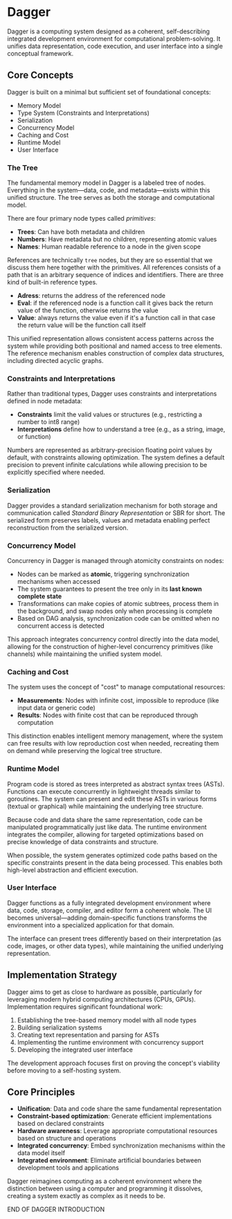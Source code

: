 # Dagger

Dagger is a computing system designed as a coherent, self-describing integrated development environment for computational problem-solving. It unifies data representation, code execution, and user interface into a single conceptual framework.

## Core Concepts

Dagger is built on a minimal but sufficient set of foundational concepts:

- Memory Model
- Type System (Constraints and Interpretations)
- Serialization
- Concurrency Model
- Caching and Cost
- Runtime Model
- User Interface

### The Tree

The fundamental memory model in Dagger is a labeled tree of nodes. Everything in the system—data, code, and metadata—exists within this unified structure. The tree serves as both the storage and computational model.

There are four primary node types called *primitives*:
  - **Trees**: Can have both metadata and children
  - **Numbers**: Have metadata but no children, representing atomic values
  - **Names**: Human readable reference to a node in the given scope

References are technically `tree` nodes, but they are so essential that we discuss them here together with the primitives. All references consists of a path that is an arbitrary sequence of indices and identifiers. There are three kind of built-in reference types.
  - **Adress**: returns the address of the referenced node
  - **Eval**: if the referenced node is a function call it gives back the return value of the function, otherwise returns the value
  - **Value**: always returns the value even if it's a function call in that case the return value will be the function call itself

This unified representation allows consistent access patterns across the system while providing both positional and named access to tree elements. The reference mechanism enables construction of complex data structures, including directed acyclic graphs.

### Constraints and Interpretations

Rather than traditional types, Dagger uses constraints and interpretations defined in node metadata:

- **Constraints** limit the valid values or structures (e.g., restricting a number to int8 range)
- **Interpretations** define how to understand a tree (e.g., as a string, image, or function)

Numbers are represented as arbitrary-precision floating point values by default, with constraints allowing optimization. The system defines a default precision to prevent infinite calculations while allowing precision to be explicitly specified where needed.

### Serialization

Dagger provides a standard serialization mechanism for both storage and communication called *Standard Binary Representation* or SBR for short. The serialized form preserves labels, values and metadata enabling perfect reconstruction from the serialized version.

### Concurrency Model

Concurrency in Dagger is managed through atomicity constraints on nodes:

- Nodes can be marked as **atomic**, triggering synchronization mechanisms when accessed
- The system guarantees to present the tree only in its **last known complete state**
- Transformations can make copies of atomic subtrees, process them in the background, and swap nodes only when processing is complete
- Based on DAG analysis, synchronization code can be omitted when no concurrent access is detected

This approach integrates concurrency control directly into the data model, allowing for the construction of higher-level concurrency primitives (like channels) while maintaining the unified system model.

### Caching and Cost

The system uses the concept of "cost" to manage computational resources:

- **Measurements**: Nodes with infinite cost, impossible to reproduce (like input data or generic code)
- **Results**: Nodes with finite cost that can be reproduced through computation

This distinction enables intelligent memory management, where the system can free results with low reproduction cost when needed, recreating them on demand while preserving the logical tree structure.

### Runtime Model

Program code is stored as trees interpreted as abstract syntax trees (ASTs). Functions can execute concurrently in lightweight threads similar to goroutines. The system can present and edit these ASTs in various forms (textual or graphical) while maintaining the underlying tree structure.

Because code and data share the same representation, code can be manipulated programmatically just like data. The runtime environment integrates the compiler, allowing for targeted optimizations based on precise knowledge of data constraints and structure.

When possible, the system generates optimized code paths based on the specific constraints present in the data being processed. This enables both high-level abstraction and efficient execution.

### User Interface

Dagger functions as a fully integrated development environment where data, code, storage, compiler, and editor form a coherent whole. The UI becomes universal—adding domain-specific functions transforms the environment into a specialized application for that domain.

The interface can present trees differently based on their interpretation (as code, images, or other data types), while maintaining the unified underlying representation.

## Implementation Strategy

Dagger aims to get as close to hardware as possible, particularly for leveraging modern hybrid computing architectures (CPUs, GPUs). Implementation requires significant foundational work:

1. Establishing the tree-based memory model with all node types
2. Building serialization systems
3. Creating text representation and parsing for ASTs
4. Implementing the runtime environment with concurrency support
5. Developing the integrated user interface

The development approach focuses first on proving the concept's viability before moving to a self-hosting system.

## Core Principles

- **Unification**: Data and code share the same fundamental representation
- **Constraint-based optimization**: Generate efficient implementations based on declared constraints
- **Hardware awareness**: Leverage appropriate computational resources based on structure and operations
- **Integrated concurrency**: Embed synchronization mechanisms within the data model itself
- **Integrated environment**: Eliminate artificial boundaries between development tools and applications

Dagger reimagines computing as a coherent environment where the distinction between using a computer and programming it dissolves, creating a system exactly as complex as it needs to be.

END OF DAGGER INTRODUCTION
